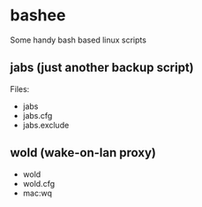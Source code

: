 # bashee
Some handy bash based linux scripts

jabs (just another backup script)
---------------------------------
Files:
- jabs
- jabs.cfg
- jabs.exclude

wold (wake-on-lan proxy)
------------------------
- wold
- wold.cfg
- mac:wq
